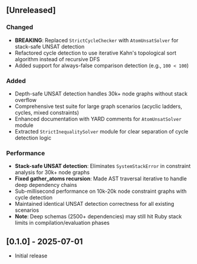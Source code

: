 ## [Unreleased]

### Changed
- **BREAKING**: Replaced `StrictCycleChecker` with `AtomUnsatSolver` for stack-safe UNSAT detection
- Refactored cycle detection to use iterative Kahn's topological sort algorithm instead of recursive DFS
- Added support for always-false comparison detection (e.g., `100 < 100`)

### Added  
- Depth-safe UNSAT detection handles 30k+ node graphs without stack overflow
- Comprehensive test suite for large graph scenarios (acyclic ladders, cycles, mixed constraints)
- Enhanced documentation with YARD comments for `AtomUnsatSolver` module
- Extracted `StrictInequalitySolver` module for clear separation of cycle detection logic

### Performance
- **Stack-safe UNSAT detection**: Eliminates `SystemStackError` in constraint analysis for 30k+ node graphs
- **Fixed gather_atoms recursion**: Made AST traversal iterative to handle deep dependency chains
- Sub-millisecond performance on 10k-20k node constraint graphs with cycle detection
- Maintained identical UNSAT detection correctness for all existing scenarios
- **Note**: Deep schemas (2500+ dependencies) may still hit Ruby stack limits in compilation/evaluation phases

## [0.1.0] - 2025-07-01

- Initial release
